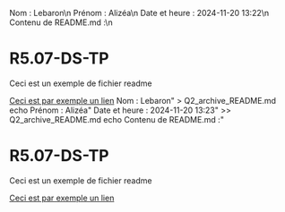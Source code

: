 Nom : Lebaron\n
Prénom : Alizéa\n
Date et heure : 2024-11-20 13:22\n
Contenu de README.md :\n
# R5.07-DS-TP

Ceci est un exemple de fichier readme

[Ceci est par exemple un lien](https://www.youtube.com/watch?v=dQw4w9WgXcQ)
Nom : Lebaron" > Q2_archive_README.md
echo Prénom : Alizéa"
Date et heure : 2024-11-20 13:23" >> Q2_archive_README.md
echo Contenu de README.md :"
# R5.07-DS-TP

Ceci est un exemple de fichier readme

[Ceci est par exemple un lien](https://www.youtube.com/watch?v=dQw4w9WgXcQ)
